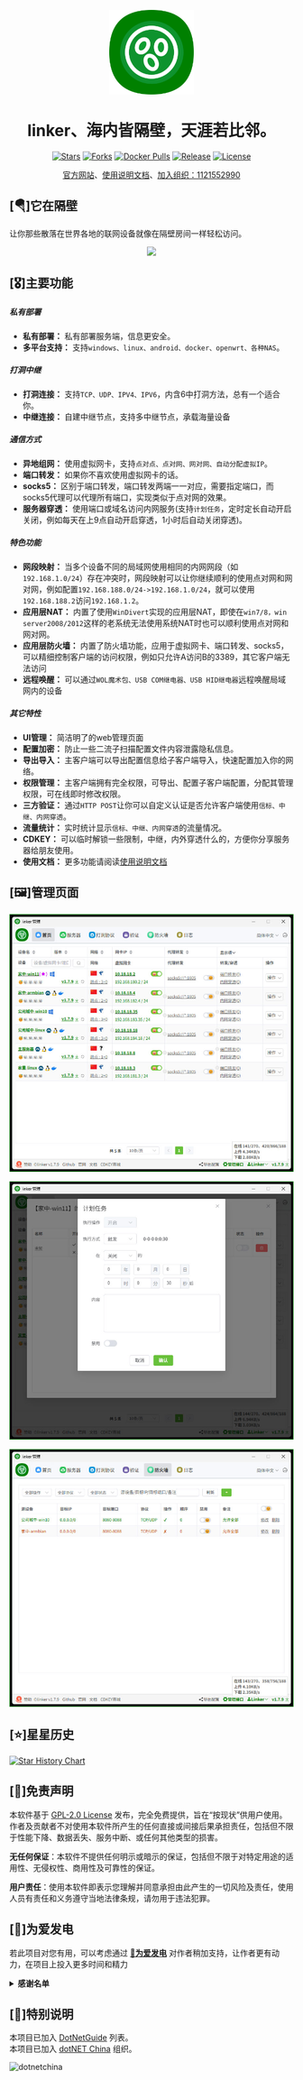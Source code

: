 
<!--
 * @Author: snltty
 * @Date: 2021-08-22 14:09:03
 * @LastEditors: snltty
 * @LastEditTime: 2022-11-21 16:36:26
 * @version: v1.0.0
 * @Descripttion: 功能说明
 * @FilePath: \client.service.ui.webd:\desktop\linker\README.md
-->
<div align="center">
<p><img src="./readme/logo.png" height="150"></p> 

# linker、海内皆隔壁，天涯若比邻。

[![Stars](https://img.shields.io/github/stars/snltty/linker?style=flat)](https://github.com/snltty/linker)
[![Forks](https://img.shields.io/github/forks/snltty/linker?style=flat)](https://github.com/snltty/linker)
[![Docker Pulls](https://img.shields.io/docker/pulls/snltty/linker-musl?style=flat)](https://hub.docker.com/r/snltty/linker-musl)
[![Release](https://img.shields.io/github/v/release/snltty/linker?sort=semver)](https://github.com/snltty/linker/releases)
[![License](https://img.shields.io/github/license/snltty/linker)](https://mit-license.org/)

<a href="https://linker.snltty.com">官方网站</a>、<a href="https://linker-doc.snltty.com">使用说明文档</a>、<a href="https://jq.qq.com/?_wv=1027&k=ucoIVfz4" target="_blank">加入组织：1121552990</a>

</div>

## [🪂]它在隔壁

让你那些散落在世界各地的联网设备就像在隔壁房间一样轻松访问。

<div align="center">
<p><img src="./readme/linker.jpg"></p> 
</div>

## [🎖️]主要功能

##### 私有部署
- **私有部署：** 私有部署服务端，信息更安全。
- **多平台支持：** 支持`windows、linux、android、docker、openwrt、各种NAS`。

##### 打洞中继
- **打洞连接：** 支持`TCP、UDP、IPV4、IPV6`，内含6中打洞方法，总有一个适合你。
- **中继连接：** 自建中继节点，支持多中继节点，承载海量设备

##### 通信方式
- **异地组网：** 使用虚拟网卡，支持`点对点、点对网、网对网、自动分配虚拟IP`。
- **端口转发：** 如果你不喜欢使用虚拟网卡的话。
- **socks5：** 区别于端口转发，端口转发两端一一对应，需要指定端口，而socks5代理可以代理所有端口，实现类似于点对网的效果。
- **服务器穿透：** 使用端口或域名访问内网服务(支持`计划任务`，定时定长自动开启关闭，例如每天在上9点自动开启穿透，1小时后自动关闭穿透)。

##### 特色功能
- **网段映射：** 当多个设备不同的局域网使用相同的内网网段（如`192.168.1.0/24`）存在冲突时，网段映射可以让你继续顺利的使用点对网和网对网，例如配置`192.168.188.0/24->192.168.1.0/24`，就可以使用`192.168.188.2`访问`192.168.1.2`。
- **应用层NAT：** 内置了使用`WinDivert`实现的应用层NAT，即使在`win7/8，win server2008/2012`这样的老系统无法使用系统NAT时也可以顺利使用点对网和网对网。
- **应用层防火墙：** 内置了防火墙功能，应用于虚拟网卡、端口转发、socks5，可以精细控制客户端的访问权限，例如只允许A访问B的3389，其它客户端无法访问
- **远程唤醒：** 可以通过`WOL魔术包、USB COM继电器、USB HID继电器`远程唤醒局域网内的设备

##### 其它特性
- **UI管理：** 简洁明了的web管理页面
- **配置加密：** 防止一些二流子扫描配置文件内容泄露隐私信息。
- **导出导入：** 主客户端可以导出配置信息给子客户端导入，快速配置加入你的网络。
- **权限管理：** 主客户端拥有完全权限，可导出、配置子客户端配置，分配其管理权限，可在线即时修改权限。
- **三方验证：** 通过`HTTP POST`让你可以自定义认证是否允许客户端使用`信标、中继、内网穿透`。
- **流量统计：** 实时统计显示`信标、中继、内网穿透`的流量情况。
- **CDKEY：** 可以临时解锁一些限制，中继，内外穿透什么的，方便你分享服务器给朋友使用。
- **使用文档：** 更多功能请阅读<a href="https://linker-doc.snltty.com">使用说明文档</a>

## [🖼️]管理页面
<p><img src="./readme/full.jpg"></p> 
<p><img src="./readme/plan.jpg"></p> 
<p><img src="./readme/firewall.jpg"></p> 

## [⭐]星星历史

[![Star History Chart](https://api.star-history.com/svg?repos=snltty/linker&type=Date&theme=dark)](https://www.star-history.com/#snltty/linker&Date)

## [🚫]免责声明

本软件基于 [GPL-2.0 License](https://opensource.org/licenses/GPL-2.0) 发布，完全免费提供，旨在“按现状”供用户使用。作者及贡献者不对使用本软件所产生的任何直接或间接后果承担责任，包括但不限于性能下降、数据丢失、服务中断、或任何其他类型的损害。

**无任何保证**：本软件不提供任何明示或暗示的保证，包括但不限于对特定用途的适用性、无侵权性、商用性及可靠性的保证。

**用户责任**：使用本软件即表示您理解并同意承担由此产生的一切风险及责任，使用人员有责任和义务遵守当地法律条规，请勿用于违法犯罪。



## [🎁]为爱发电

若此项目对您有用，可以考虑通过 **[🔋为爱发电](https://afdian.com/a/snltty)** 对作者稍加支持，让作者更有动力，在项目上投入更多时间和精力

<details>
<summary><strong>感谢名单</strong></summary>
<div>

- 米多贝克&米多网络工程
- 旋律 * 3
- 阳阳
- 谢幕____(海那边的白月光)
- swayer.
- 浅浅
- 仰望 * 2
- 李氏の天下
- 小猪
- 菜菜(木子) * 3
- 杰米儿
- Oasis
- 坦然
- littleexe

</div>
</details>


## [👏]特别说明

本项目已加入 [DotNetGuide](https://github.com/YSGStudyHards/DotNetGuide)  列表。<br/>
本项目已加入 [dotNET China](https://gitee.com/dotnetchina)  组织。<br/>

![dotnetchina](https://images.gitee.com/uploads/images/2021/0324/120117_2da9922c_416720.png "132645_21007ea0_974299.png")